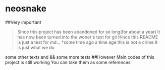 # neosnake
##Very important
>Since this project has been abandoned for so long(for about a year)
It has now been turned into the woner's test for git
Hince this README is just a test for md...
*some time ago a time age
this is not a crime it is just what we do

some other texts
and && some more tests
##However
Main codes of this project is still working
You can take them as some references
